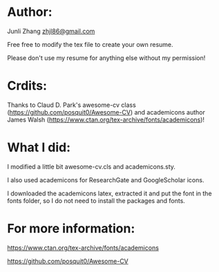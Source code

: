 # Author: 
Junli Zhang <zhjl86@gmail.com>

Free free to modify the tex file to create your own resume. 

Please don't use my resume for anything else without my permission!

# Crdits:
Thanks to Claud D. Park's awesome-cv class (https://github.com/posquit0/Awesome-CV) and academicons author James Walsh (https://www.ctan.org/tex-archive/fonts/academicons)!

# What I did:
I modified a little bit awesome-cv.cls and academicons.sty.

I also used academicons for ResearchGate and GoogleScholar icons.

I downloaded the academicons latex, extracted it and put the font in the fonts folder, so I do not need to install the packages and fonts.

# For more information:

https://www.ctan.org/tex-archive/fonts/academicons

https://github.com/posquit0/Awesome-CV
